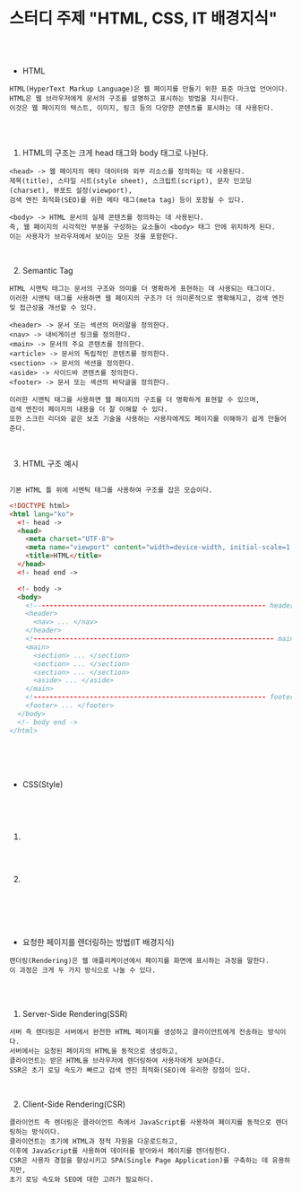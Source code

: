 # 스터디 주제 "HTML, CSS, IT 배경지식"

<br /><br />

* HTML
```
HTML(HyperText Markup Language)은 웹 페이지를 만들기 위한 표준 마크업 언어이다.
HTML은 웹 브라우저에게 문서의 구조를 설명하고 표시하는 방법을 지시한다.
이것은 웹 페이지의 텍스트, 이미지, 링크 등의 다양한 콘텐츠를 표시하는 데 사용된다.
```

<br /><br />

1. HTML의 구조는 크게 head 태그와 body 태그로 나뉜다.
```
<head> -> 웹 페이지의 메타 데이터와 외부 리소스를 정의하는 데 사용된다.
제목(title), 스타일 시트(style sheet), 스크립트(script), 문자 인코딩(charset), 뷰포트 설정(viewport),
검색 엔진 최적화(SEO)를 위한 메타 태그(meta tag) 등이 포함될 수 있다.

<body> -> HTML 문서의 실제 콘텐츠를 정의하는 데 사용된다.
즉, 웹 페이지의 시각적인 부분을 구성하는 요소들이 <body> 태그 안에 위치하게 된다.
이는 사용자가 브라우저에서 보이는 모든 것을 포함한다.
```

<br />

2. Semantic Tag
```
HTML 시맨틱 태그는 문서의 구조와 의미를 더 명확하게 표현하는 데 사용되는 태그이다.
이러한 시맨틱 태그를 사용하면 웹 페이지의 구조가 더 의미론적으로 명확해지고, 검색 엔진 및 접근성을 개선할 수 있다.

<header> -> 문서 또는 섹션의 머리말을 정의한다.
<nav> -> 내비게이션 링크를 정의한다.
<main> -> 문서의 주요 콘텐츠를 정의한다.
<article> -> 문서의 독립적인 콘텐츠를 정의한다.
<section> -> 문서의 섹션을 정의한다.
<aside> -> 사이드바 콘텐츠를 정의한다.
<footer> -> 문서 또는 섹션의 바닥글을 정의한다.

이러한 시맨틱 태그를 사용하면 웹 페이지의 구조를 더 명확하게 표현할 수 있으며,
검색 엔진이 페이지의 내용을 더 잘 이해할 수 있다.
또한 스크린 리더와 같은 보조 기술을 사용하는 사용자에게도 페이지를 이해하기 쉽게 만들어 준다.
```

<br />

3. HTML 구조 예시
```

기본 HTML 틀 위에 시멘틱 태그를 사용하여 구조를 잡은 모습이다.

```
```html
<!DOCTYPE html>
<html lang="ko">
  <!- head ->
  <head>
    <meta charset="UTF-8">
    <meta name="viewport" content="width=device-width, initial-scale=1.0">
    <title>HTML</title>
  </head>
  <!- head end ->

  <!- body ->
  <body>
    <!---------------------------------------------------------- header ->
    <header>
      <nav> ... </nav>
    </header>
    <!------------------------------------------------------------ main ->
    <main>
      <section> ... </section>
      <section> ... </section>
      <section> ... </section>
      <aside> ... </aside>
    </main>
    <!---------------------------------------------------------- footer ->
    <footer> ... </footer>
  </body>
  <!- body end ->
</html>
```

<br /><br /><br />

* CSS(Style)
```

```

<br /><br />

1. 
```

```

<br />

2. 
```

```

<br /><br /><br />

* 요청한 페이지를 렌더링하는 방법(IT 배경지식)
```
렌더링(Rendering)은 웹 애플리케이션에서 페이지를 화면에 표시하는 과정을 말한다.
이 과정은 크게 두 가지 방식으로 나눌 수 있다.
```

<br /><br />

1. Server-Side Rendering(SSR)
```
서버 측 렌더링은 서버에서 완전한 HTML 페이지를 생성하고 클라이언트에게 전송하는 방식이다.
서버에서는 요청된 페이지의 HTML을 동적으로 생성하고,
클라이언트는 받은 HTML을 브라우저에 렌더링하여 사용자에게 보여준다.
SSR은 초기 로딩 속도가 빠르고 검색 엔진 최적화(SEO)에 유리한 장점이 있다.
```

<br />

2. Client-Side Rendering(CSR)
```
클라이언트 측 렌더링은 클라이언트 측에서 JavaScript를 사용하여 페이지를 동적으로 렌더링하는 방식이다.
클라이언트는 초기에 HTML과 정적 자원을 다운로드하고,
이후에 JavaScript를 사용하여 데이터를 받아와서 페이지를 렌더링한다.
CSR은 사용자 경험을 향상시키고 SPA(Single Page Application)를 구축하는 데 유용하지만,
초기 로딩 속도와 SEO에 대한 고려가 필요하다.
```
